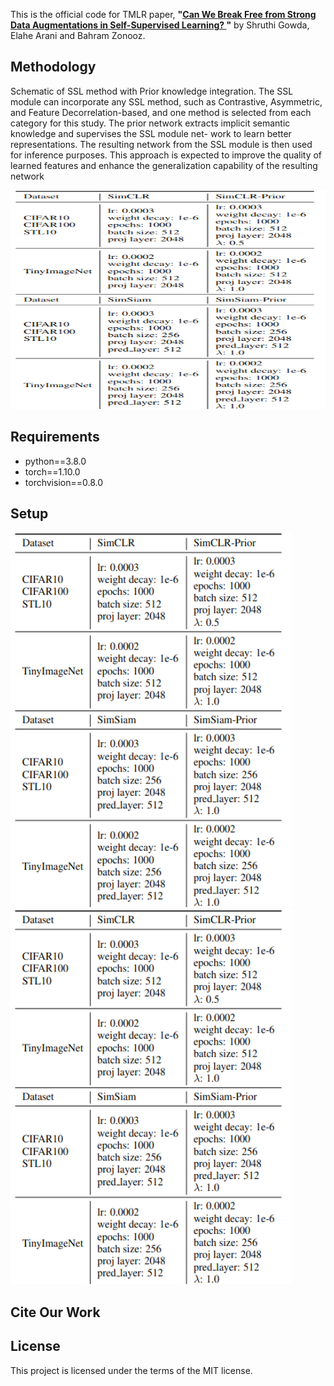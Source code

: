 

This is the official code for TMLR paper, **"[Can We Break Free from Strong Data Augmentations in Self-Supervised Learning?
](https://arxiv.org/abs/2404.09752)"** by Shruthi Gowda, Elahe Arani and Bahram Zonooz.

## Methodology


Schematic of SSL method with Prior knowledge integration. The SSL module can incorporate any SSL
method, such as Contrastive, Asymmetric, and Feature Decorrelation-based, and one method is selected from each
category for this study. The prior network extracts implicit semantic knowledge and supervises the SSL module net-
work to learn better representations. The resulting network from the SSL module is then used for inference purposes.
This approach is expected to improve the quality of learned features and enhance the generalization capability of the
resulting network

[//]: # (![image info]&#40;./src/ssl.png&#41;)

<img src="./src/ssl.png"  width="656" height="350">




## Requirements
- python==3.8.0
- torch==1.10.0
- torchvision==0.8.0 

## Setup

[//]: # (![image info]&#40;./src/hyper.png&#41;)
<img src="./src/hyper1.png"  width="450" height="600">
<img src="./src/hyper2.png"  width="450" height="600">


## Cite Our Work

## License

This project is licensed under the terms of the MIT license.

